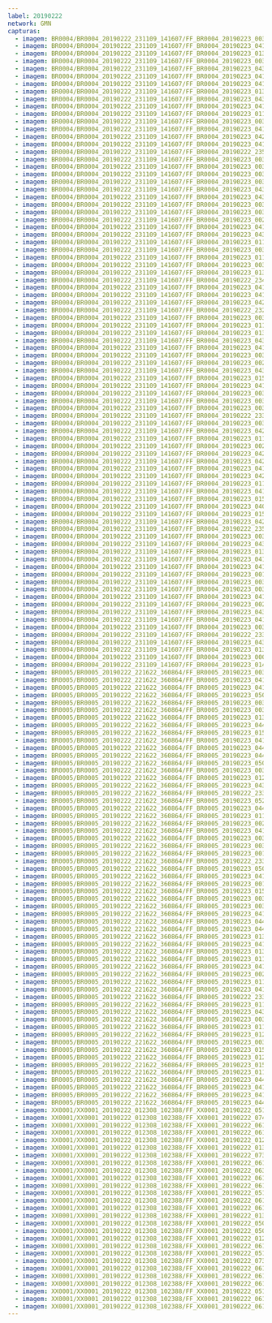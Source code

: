 ```yaml
---
label: 20190222
network: GMN
capturas:
  - imagem: BR0004/BR0004_20190222_231109_141607/FF_BR0004_20190223_003600_618_0100864.fits_maxpixel.jpg
  - imagem: BR0004/BR0004_20190222_231109_141607/FF_BR0004_20190223_041529_952_0363520.fits_maxpixel.jpg
  - imagem: BR0004/BR0004_20190222_231109_141607/FF_BR0004_20190223_013640_855_0173568.fits_maxpixel.jpg
  - imagem: BR0004/BR0004_20190222_231109_141607/FF_BR0004_20190223_003001_956_0093696.fits_maxpixel.jpg
  - imagem: BR0004/BR0004_20190222_231109_141607/FF_BR0004_20190223_043058_746_0381952.fits_maxpixel.jpg
  - imagem: BR0004/BR0004_20190222_231109_141607/FF_BR0004_20190223_041646_933_0365056.fits_maxpixel.jpg
  - imagem: BR0004/BR0004_20190222_231109_141607/FF_BR0004_20190223_041112_998_0358400.fits_maxpixel.jpg
  - imagem: BR0004/BR0004_20190222_231109_141607/FF_BR0004_20190223_013133_342_0167424.fits_maxpixel.jpg
  - imagem: BR0004/BR0004_20190222_231109_141607/FF_BR0004_20190223_043306_899_0384512.fits_maxpixel.jpg
  - imagem: BR0004/BR0004_20190222_231109_141607/FF_BR0004_20190223_041908_366_0367872.fits_maxpixel.jpg
  - imagem: BR0004/BR0004_20190222_231109_141607/FF_BR0004_20190223_011740_508_0150784.fits_maxpixel.jpg
  - imagem: BR0004/BR0004_20190222_231109_141607/FF_BR0004_20190223_003443_764_0099328.fits_maxpixel.jpg
  - imagem: BR0004/BR0004_20190222_231109_141607/FF_BR0004_20190223_041425_746_0362240.fits_maxpixel.jpg
  - imagem: BR0004/BR0004_20190222_231109_141607/FF_BR0004_20190223_042929_085_0380160.fits_maxpixel.jpg
  - imagem: BR0004/BR0004_20190222_231109_141607/FF_BR0004_20190223_041921_116_0368128.fits_maxpixel.jpg
  - imagem: BR0004/BR0004_20190222_231109_141607/FF_BR0004_20190222_235951_911_0057600.fits_maxpixel.jpg
  - imagem: BR0004/BR0004_20190222_231109_141607/FF_BR0004_20190223_003014_763_0093952.fits_maxpixel.jpg
  - imagem: BR0004/BR0004_20190222_231109_141607/FF_BR0004_20190223_003639_106_0101632.fits_maxpixel.jpg
  - imagem: BR0004/BR0004_20190222_231109_141607/FF_BR0004_20190223_003730_391_0102656.fits_maxpixel.jpg
  - imagem: BR0004/BR0004_20190222_231109_141607/FF_BR0004_20190223_003157_251_0096000.fits_maxpixel.jpg
  - imagem: BR0004/BR0004_20190222_231109_141607/FF_BR0004_20190223_043241_229_0384000.fits_maxpixel.jpg
  - imagem: BR0004/BR0004_20190222_231109_141607/FF_BR0004_20190223_043045_935_0381696.fits_maxpixel.jpg
  - imagem: BR0004/BR0004_20190222_231109_141607/FF_BR0004_20190223_003522_193_0100096.fits_maxpixel.jpg
  - imagem: BR0004/BR0004_20190222_231109_141607/FF_BR0004_20190223_003509_370_0099840.fits_maxpixel.jpg
  - imagem: BR0004/BR0004_20190222_231109_141607/FF_BR0004_20190223_002441_560_0087296.fits_maxpixel.jpg
  - imagem: BR0004/BR0004_20190222_231109_141607/FF_BR0004_20190223_041542_756_0363776.fits_maxpixel.jpg
  - imagem: BR0004/BR0004_20190222_231109_141607/FF_BR0004_20190223_043007_508_0380928.fits_maxpixel.jpg
  - imagem: BR0004/BR0004_20190222_231109_141607/FF_BR0004_20190223_011910_229_0152576.fits_maxpixel.jpg
  - imagem: BR0004/BR0004_20190222_231109_141607/FF_BR0004_20190223_003755_958_0103168.fits_maxpixel.jpg
  - imagem: BR0004/BR0004_20190222_231109_141607/FF_BR0004_20190223_011857_408_0152320.fits_maxpixel.jpg
  - imagem: BR0004/BR0004_20190222_231109_141607/FF_BR0004_20190223_003651_907_0101888.fits_maxpixel.jpg
  - imagem: BR0004/BR0004_20190222_231109_141607/FF_BR0004_20190223_013250_201_0168960.fits_maxpixel.jpg
  - imagem: BR0004/BR0004_20190222_231109_141607/FF_BR0004_20190222_234104_431_0035328.fits_maxpixel.jpg
  - imagem: BR0004/BR0004_20190222_231109_141607/FF_BR0004_20190223_041855_504_0367616.fits_maxpixel.jpg
  - imagem: BR0004/BR0004_20190222_231109_141607/FF_BR0004_20190223_041451_360_0362752.fits_maxpixel.jpg
  - imagem: BR0004/BR0004_20190222_231109_141607/FF_BR0004_20190223_042027_130_0369408.fits_maxpixel.jpg
  - imagem: BR0004/BR0004_20190222_231109_141607/FF_BR0004_20190222_232506_550_0016384.fits_maxpixel.jpg
  - imagem: BR0004/BR0004_20190222_231109_141607/FF_BR0004_20190223_003430_946_0099072.fits_maxpixel.jpg
  - imagem: BR0004/BR0004_20190222_231109_141607/FF_BR0004_20190223_011141_844_0143616.fits_maxpixel.jpg
  - imagem: BR0004/BR0004_20190222_231109_141607/FF_BR0004_20190223_013458_297_0171520.fits_maxpixel.jpg
  - imagem: BR0004/BR0004_20190222_231109_141607/FF_BR0004_20190223_043254_032_0384256.fits_maxpixel.jpg
  - imagem: BR0004/BR0004_20190222_231109_141607/FF_BR0004_20190223_041712_931_0365568.fits_maxpixel.jpg
  - imagem: BR0004/BR0004_20190222_231109_141607/FF_BR0004_20190223_003210_048_0096256.fits_maxpixel.jpg
  - imagem: BR0004/BR0004_20190222_231109_141607/FF_BR0004_20190223_002428_750_0087040.fits_maxpixel.jpg
  - imagem: BR0004/BR0004_20190222_231109_141607/FF_BR0004_20190223_043033_127_0381440.fits_maxpixel.jpg
  - imagem: BR0004/BR0004_20190222_231109_141607/FF_BR0004_20190223_015348_614_0194048.fits_maxpixel.jpg
  - imagem: BR0004/BR0004_20190222_231109_141607/FF_BR0004_20190223_041948_693_0368640.fits_maxpixel.jpg
  - imagem: BR0004/BR0004_20190222_231109_141607/FF_BR0004_20190223_003040_373_0094464.fits_maxpixel.jpg
  - imagem: BR0004/BR0004_20190222_231109_141607/FF_BR0004_20190223_003339_708_0098048.fits_maxpixel.jpg
  - imagem: BR0004/BR0004_20190222_231109_141607/FF_BR0004_20190223_003131_616_0095488.fits_maxpixel.jpg
  - imagem: BR0004/BR0004_20190222_231109_141607/FF_BR0004_20190222_233722_065_0030976.fits_maxpixel.jpg
  - imagem: BR0004/BR0004_20190222_231109_141607/FF_BR0004_20190223_003808_774_0103424.fits_maxpixel.jpg
  - imagem: BR0004/BR0004_20190222_231109_141607/FF_BR0004_20190223_042941_888_0380416.fits_maxpixel.jpg
  - imagem: BR0004/BR0004_20190222_231109_141607/FF_BR0004_20190223_011923_043_0152832.fits_maxpixel.jpg
  - imagem: BR0004/BR0004_20190222_231109_141607/FF_BR0004_20190223_002910_658_0092672.fits_maxpixel.jpg
  - imagem: BR0004/BR0004_20190222_231109_141607/FF_BR0004_20190223_042850_565_0379392.fits_maxpixel.jpg
  - imagem: BR0004/BR0004_20190222_231109_141607/FF_BR0004_20190223_042039_960_0369664.fits_maxpixel.jpg
  - imagem: BR0004/BR0004_20190222_231109_141607/FF_BR0004_20190223_041021_658_0357376.fits_maxpixel.jpg
  - imagem: BR0004/BR0004_20190222_231109_141607/FF_BR0004_20190223_042105_601_0370176.fits_maxpixel.jpg
  - imagem: BR0004/BR0004_20190222_231109_141607/FF_BR0004_20190223_011753_329_0151040.fits_maxpixel.jpg
  - imagem: BR0004/BR0004_20190222_231109_141607/FF_BR0004_20190223_041100_203_0358144.fits_maxpixel.jpg
  - imagem: BR0004/BR0004_20190222_231109_141607/FF_BR0004_20190223_015322_982_0193536.fits_maxpixel.jpg
  - imagem: BR0004/BR0004_20190222_231109_141607/FF_BR0004_20190223_040956_044_0356864.fits_maxpixel.jpg
  - imagem: BR0004/BR0004_20190222_231109_141607/FF_BR0004_20190223_015401_421_0194304.fits_maxpixel.jpg
  - imagem: BR0004/BR0004_20190222_231109_141607/FF_BR0004_20190223_042759_182_0378368.fits_maxpixel.jpg
  - imagem: BR0004/BR0004_20190222_231109_141607/FF_BR0004_20190222_235207_762_0048384.fits_maxpixel.jpg
  - imagem: BR0004/BR0004_20190222_231109_141607/FF_BR0004_20190223_003456_572_0099584.fits_maxpixel.jpg
  - imagem: BR0004/BR0004_20190222_231109_141607/FF_BR0004_20190223_043319_701_0384768.fits_maxpixel.jpg
  - imagem: BR0004/BR0004_20190222_231109_141607/FF_BR0004_20190223_013237_386_0168704.fits_maxpixel.jpg
  - imagem: BR0004/BR0004_20190222_231109_141607/FF_BR0004_20190223_041634_093_0364800.fits_maxpixel.jpg
  - imagem: BR0004/BR0004_20190222_231109_141607/FF_BR0004_20190223_041438_567_0362496.fits_maxpixel.jpg
  - imagem: BR0004/BR0004_20190222_231109_141607/FF_BR0004_20190223_001124_869_0071424.fits_maxpixel.jpg
  - imagem: BR0004/BR0004_20190222_231109_141607/FF_BR0004_20190223_003821_576_0103680.fits_maxpixel.jpg
  - imagem: BR0004/BR0004_20190222_231109_141607/FF_BR0004_20190223_003352_521_0098304.fits_maxpixel.jpg
  - imagem: BR0004/BR0004_20190222_231109_141607/FF_BR0004_20190223_041751_357_0366336.fits_maxpixel.jpg
  - imagem: BR0004/BR0004_20190222_231109_141607/FF_BR0004_20190223_002624_024_0089344.fits_maxpixel.jpg
  - imagem: BR0004/BR0004_20190222_231109_141607/FF_BR0004_20190223_043124_378_0382464.fits_maxpixel.jpg
  - imagem: BR0004/BR0004_20190222_231109_141607/FF_BR0004_20190223_041816_976_0366848.fits_maxpixel.jpg
  - imagem: BR0004/BR0004_20190222_231109_141607/FF_BR0004_20190223_003534_996_0100352.fits_maxpixel.jpg
  - imagem: BR0004/BR0004_20190222_231109_141607/FF_BR0004_20190222_233757_353_0031488.fits_maxpixel.jpg
  - imagem: BR0004/BR0004_20190222_231109_141607/FF_BR0004_20190223_043020_324_0381184.fits_maxpixel.jpg
  - imagem: BR0004/BR0004_20190222_231109_141607/FF_BR0004_20190223_013511_113_0171776.fits_maxpixel.jpg
  - imagem: BR0004/BR0004_20190222_231109_141607/FF_BR0004_20190223_000004_797_0057856.fits_maxpixel.jpg
  - imagem: BR0004/BR0004_20190222_231109_141607/FF_BR0004_20190223_014815_508_0187392.fits_maxpixel.jpg
  - imagem: BR0005/BR0005_20190222_221622_360864/FF_BR0005_20190223_003829_897_0168192.fits_maxpixel.jpg
  - imagem: BR0005/BR0005_20190222_221622_360864/FF_BR0005_20190223_041016_468_0420352.fits_maxpixel.jpg
  - imagem: BR0005/BR0005_20190222_221622_360864/FF_BR0005_20190223_041329_665_0424192.fits_maxpixel.jpg
  - imagem: BR0005/BR0005_20190222_221622_360864/FF_BR0005_20190223_050120_996_0481280.fits_maxpixel.jpg
  - imagem: BR0005/BR0005_20190222_221622_360864/FF_BR0005_20190223_003150_938_0160256.fits_maxpixel.jpg
  - imagem: BR0005/BR0005_20190222_221622_360864/FF_BR0005_20190223_003556_186_0165120.fits_maxpixel.jpg
  - imagem: BR0005/BR0005_20190222_221622_360864/FF_BR0005_20190223_013147_712_0231168.fits_maxpixel.jpg
  - imagem: BR0005/BR0005_20190222_221622_360864/FF_BR0005_20190223_044840_817_0466176.fits_maxpixel.jpg
  - imagem: BR0005/BR0005_20190222_221622_360864/FF_BR0005_20190223_015415_986_0258048.fits_maxpixel.jpg
  - imagem: BR0005/BR0005_20190222_221622_360864/FF_BR0005_20190223_041408_116_0424960.fits_maxpixel.jpg
  - imagem: BR0005/BR0005_20190222_221622_360864/FF_BR0005_20190223_044736_772_0464896.fits_maxpixel.jpg
  - imagem: BR0005/BR0005_20190222_221622_360864/FF_BR0005_20190223_044723_963_0464640.fits_maxpixel.jpg
  - imagem: BR0005/BR0005_20190222_221622_360864/FF_BR0005_20190223_050133_816_0481536.fits_maxpixel.jpg
  - imagem: BR0005/BR0005_20190222_221622_360864/FF_BR0005_20190223_003738_655_0167168.fits_maxpixel.jpg
  - imagem: BR0005/BR0005_20190222_221622_360864/FF_BR0005_20190223_012157_064_0219392.fits_maxpixel.jpg
  - imagem: BR0005/BR0005_20190222_221622_360864/FF_BR0005_20190223_043508_299_0450048.fits_maxpixel.jpg
  - imagem: BR0005/BR0005_20190222_221622_360864/FF_BR0005_20190222_233947_123_0098048.fits_maxpixel.jpg
  - imagem: BR0005/BR0005_20190222_221622_360864/FF_BR0005_20190223_052925_370_0514816.fits_maxpixel.jpg
  - imagem: BR0005/BR0005_20190222_221622_360864/FF_BR0005_20190223_044552_245_0462848.fits_maxpixel.jpg
  - imagem: BR0005/BR0005_20190222_221622_360864/FF_BR0005_20190223_011126_505_0207360.fits_maxpixel.jpg
  - imagem: BR0005/BR0005_20190222_221622_360864/FF_BR0005_20190223_002409_981_0151040.fits_maxpixel.jpg
  - imagem: BR0005/BR0005_20190222_221622_360864/FF_BR0005_20190223_041355_325_0424704.fits_maxpixel.jpg
  - imagem: BR0005/BR0005_20190222_221622_360864/FF_BR0005_20190223_003842_715_0168448.fits_maxpixel.jpg
  - imagem: BR0005/BR0005_20190222_221622_360864/FF_BR0005_20190223_003751_474_0167424.fits_maxpixel.jpg
  - imagem: BR0005/BR0005_20190222_221622_360864/FF_BR0005_20190223_001258_479_0137728.fits_maxpixel.jpg
  - imagem: BR0005/BR0005_20190222_221622_360864/FF_BR0005_20190222_233305_126_0090112.fits_maxpixel.jpg
  - imagem: BR0005/BR0005_20190222_221622_360864/FF_BR0005_20190223_050108_209_0481024.fits_maxpixel.jpg
  - imagem: BR0005/BR0005_20190222_221622_360864/FF_BR0005_20190223_041316_851_0423936.fits_maxpixel.jpg
  - imagem: BR0005/BR0005_20190222_221622_360864/FF_BR0005_20190223_001952_150_0145920.fits_maxpixel.jpg
  - imagem: BR0005/BR0005_20190222_221622_360864/FF_BR0005_20190223_015441_637_0258560.fits_maxpixel.jpg
  - imagem: BR0005/BR0005_20190222_221622_360864/FF_BR0005_20190223_003817_086_0167936.fits_maxpixel.jpg
  - imagem: BR0005/BR0005_20190222_221622_360864/FF_BR0005_20190223_003804_285_0167680.fits_maxpixel.jpg
  - imagem: BR0005/BR0005_20190222_221622_360864/FF_BR0005_20190223_041107_761_0421376.fits_maxpixel.jpg
  - imagem: BR0005/BR0005_20190222_221622_360864/FF_BR0005_20190223_044802_389_0465408.fits_maxpixel.jpg
  - imagem: BR0005/BR0005_20190222_221622_360864/FF_BR0005_20190223_044539_435_0462592.fits_maxpixel.jpg
  - imagem: BR0005/BR0005_20190222_221622_360864/FF_BR0005_20190223_013213_334_0231680.fits_maxpixel.jpg
  - imagem: BR0005/BR0005_20190222_221622_360864/FF_BR0005_20190223_041238_384_0423168.fits_maxpixel.jpg
  - imagem: BR0005/BR0005_20190222_221622_360864/FF_BR0005_20190223_013200_527_0231424.fits_maxpixel.jpg
  - imagem: BR0005/BR0005_20190222_221622_360864/FF_BR0005_20190223_011857_592_0215808.fits_maxpixel.jpg
  - imagem: BR0005/BR0005_20190222_221622_360864/FF_BR0005_20190223_041054_969_0421120.fits_maxpixel.jpg
  - imagem: BR0005/BR0005_20190222_221622_360864/FF_BR0005_20190223_002251_881_0149504.fits_maxpixel.jpg
  - imagem: BR0005/BR0005_20190222_221622_360864/FF_BR0005_20190223_011139_301_0207616.fits_maxpixel.jpg
  - imagem: BR0005/BR0005_20190222_221622_360864/FF_BR0005_20190223_041304_003_0423680.fits_maxpixel.jpg
  - imagem: BR0005/BR0005_20190222_221622_360864/FF_BR0005_20190222_233330_753_0090624.fits_maxpixel.jpg
  - imagem: BR0005/BR0005_20190222_221622_360864/FF_BR0005_20190223_011819_156_0215040.fits_maxpixel.jpg
  - imagem: BR0005/BR0005_20190222_221622_360864/FF_BR0005_20190223_043533_919_0450560.fits_maxpixel.jpg
  - imagem: BR0005/BR0005_20190222_221622_360864/FF_BR0005_20190223_003242_179_0161280.fits_maxpixel.jpg
  - imagem: BR0005/BR0005_20190222_221622_360864/FF_BR0005_20190223_011844_776_0215552.fits_maxpixel.jpg
  - imagem: BR0005/BR0005_20190222_221622_360864/FF_BR0005_20190223_012339_554_0221440.fits_maxpixel.jpg
  - imagem: BR0005/BR0005_20190222_221622_360864/FF_BR0005_20190223_003517_737_0164352.fits_maxpixel.jpg
  - imagem: BR0005/BR0005_20190222_221622_360864/FF_BR0005_20190223_015507_234_0259072.fits_maxpixel.jpg
  - imagem: BR0005/BR0005_20190222_221622_360864/FF_BR0005_20190223_012326_735_0221184.fits_maxpixel.jpg
  - imagem: BR0005/BR0005_20190222_221622_360864/FF_BR0005_20190223_015454_424_0258816.fits_maxpixel.jpg
  - imagem: BR0005/BR0005_20190222_221622_360864/FF_BR0005_20190223_011740_746_0214272.fits_maxpixel.jpg
  - imagem: BR0005/BR0005_20190222_221622_360864/FF_BR0005_20190223_044815_199_0465664.fits_maxpixel.jpg
  - imagem: BR0005/BR0005_20190222_221622_360864/FF_BR0005_20190223_041342_473_0424448.fits_maxpixel.jpg
  - imagem: BR0005/BR0005_20190222_221622_360864/FF_BR0005_20190223_041121_426_0421632.fits_maxpixel.jpg
  - imagem: BR0005/BR0005_20190222_221622_360864/FF_BR0005_20190223_044513_824_0462080.fits_maxpixel.jpg
  - imagem: XX0001/XX0001_20190222_012308_102388/FF_XX0001_20190222_051134_789_0271360.fits_maxpixel.jpg
  - imagem: XX0001/XX0001_20190222_012308_102388/FF_XX0001_20190222_074202_371_0441600.fits_maxpixel.jpg
  - imagem: XX0001/XX0001_20190222_012308_102388/FF_XX0001_20190222_061416_702_0342272.fits_maxpixel.jpg
  - imagem: XX0001/XX0001_20190222_012308_102388/FF_XX0001_20190222_061429_199_0342528.fits_maxpixel.jpg
  - imagem: XX0001/XX0001_20190222_012308_102388/FF_XX0001_20190222_012931_809_0007424.fits_maxpixel.jpg
  - imagem: XX0001/XX0001_20190222_012308_102388/FF_XX0001_20190222_013026_589_0008448.fits_maxpixel.jpg
  - imagem: XX0001/XX0001_20190222_012308_102388/FF_XX0001_20190222_073720_231_0436224.fits_maxpixel.jpg
  - imagem: XX0001/XX0001_20190222_012308_102388/FF_XX0001_20190222_061214_792_0339968.fits_maxpixel.jpg
  - imagem: XX0001/XX0001_20190222_012308_102388/FF_XX0001_20190222_063928_273_0370688.fits_maxpixel.jpg
  - imagem: XX0001/XX0001_20190222_012308_102388/FF_XX0001_20190222_061455_239_0343040.fits_maxpixel.jpg
  - imagem: XX0001/XX0001_20190222_012308_102388/FF_XX0001_20190222_061929_776_0348160.fits_maxpixel.jpg
  - imagem: XX0001/XX0001_20190222_012308_102388/FF_XX0001_20190222_051054_845_0270592.fits_maxpixel.jpg
  - imagem: XX0001/XX0001_20190222_012308_102388/FF_XX0001_20190222_061822_339_0346880.fits_maxpixel.jpg
  - imagem: XX0001/XX0001_20190222_012308_102388/FF_XX0001_20190222_061323_378_0341248.fits_maxpixel.jpg
  - imagem: XX0001/XX0001_20190222_012308_102388/FF_XX0001_20190222_013012_186_0008192.fits_maxpixel.jpg
  - imagem: XX0001/XX0001_20190222_012308_102388/FF_XX0001_20190222_050934_923_0269056.fits_maxpixel.jpg
  - imagem: XX0001/XX0001_20190222_012308_102388/FF_XX0001_20190222_050920_626_0268800.fits_maxpixel.jpg
  - imagem: XX0001/XX0001_20190222_012308_102388/FF_XX0001_20190222_012351_688_0000768.fits_maxpixel.jpg
  - imagem: XX0001/XX0001_20190222_012308_102388/FF_XX0001_20190222_061808_726_0346624.fits_maxpixel.jpg
  - imagem: XX0001/XX0001_20190222_012308_102388/FF_XX0001_20190222_051041_843_0270336.fits_maxpixel.jpg
  - imagem: XX0001/XX0001_20190222_012308_102388/FF_XX0001_20190222_073135_804_0429568.fits_maxpixel.jpg
  - imagem: XX0001/XX0001_20190222_012308_102388/FF_XX0001_20190222_061442_109_0342784.fits_maxpixel.jpg
  - imagem: XX0001/XX0001_20190222_012308_102388/FF_XX0001_20190222_061509_232_0343296.fits_maxpixel.jpg
  - imagem: XX0001/XX0001_20190222_012308_102388/FF_XX0001_20190222_061521_070_0343552.fits_maxpixel.jpg
  - imagem: XX0001/XX0001_20190222_012308_102388/FF_XX0001_20190222_051120_471_0271104.fits_maxpixel.jpg
  - imagem: XX0001/XX0001_20190222_012308_102388/FF_XX0001_20190222_061255_600_0340736.fits_maxpixel.jpg
  - imagem: XX0001/XX0001_20190222_012308_102388/FF_XX0001_20190222_061310_185_0340992.fits_maxpixel.jpg
---
```

